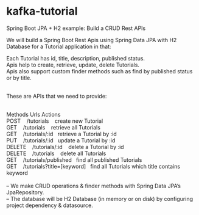 # kafka-tutorial

Spring Boot JPA + H2 example: Build a CRUD Rest APIs </br>

We will build a Spring Boot Rest Apis using Spring Data JPA with H2 Database for a Tutorial application in that: </br>

Each Tutorial has id, title, description, published status.</br>
Apis help to create, retrieve, update, delete Tutorials.</br>
Apis also support custom finder methods such as find by published status or by title.</br>
</br>

These are APIs that we need to provide:

</br>
Methods	Urls	Actions </br>
POST	  &nbsp;&nbsp; /tutorials	  &nbsp;&nbsp; create new Tutorial </br>
GET	  &nbsp;&nbsp; /tutorials	 &nbsp;&nbsp;   retrieve all Tutorials</br>
GET	 &nbsp;&nbsp;  /tutorials/:id	 &nbsp;&nbsp;retrieve a Tutorial by :id</br>
PUT	&nbsp;&nbsp; /tutorials/:id	&nbsp;&nbsp;update a Tutorial by :id</br>
DELETE &nbsp;&nbsp;	/tutorials/:id	 &nbsp;&nbsp; delete a Tutorial by :id</br>
DELETE	&nbsp;&nbsp; /tutorials	&nbsp;&nbsp; delete all Tutorials</br>
GET	&nbsp;&nbsp; /tutorials/published	 &nbsp;&nbsp;find all published Tutorials</br>
GET	&nbsp;&nbsp; /tutorials?title=[keyword]	&nbsp;&nbsp;find all Tutorials which title contains keyword</br>
</br>
– We make CRUD operations & finder methods with Spring Data JPA’s JpaRepository.</br>
– The database will be H2 Database (in memory or on disk) by configuring project dependency & datasource.</br>

